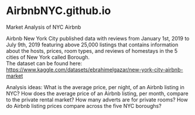 # AirbnbNYC.github.io
Market Analysis of NYC Airbnb

Airbnb New York City published data with reviews from January 1st, 2019 to July 9th, 2019 featuring above 25,000 listings that contains information about the hosts, prices, room types, and reviews of homestays in the 5 cities of New York called Borough.  
The dataset can be found here: https://www.kaggle.com/datasets/ebrahimelgazar/new-york-city-airbnb-market


Analysis ideas: 
What is the average price, per night, of an Airbnb listing in NYC?
How does the average price of an Airbnb listing, per month, compare to the private   rental market?
How many adverts are for private rooms?
How do Airbnb listing prices compare across the five NYC boroughs?
